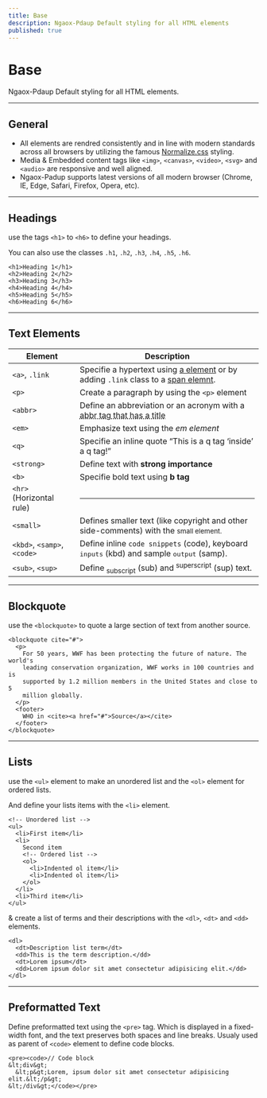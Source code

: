 ```yaml
---
title: Base
description: Ngaox-Pdaup Default styling for all HTML elements
published: true
---
```


# Base

Ngaox-Pdaup Default styling for all HTML elements.

---

## General

- All elements are rendred consistently and in line with modern standards across all browsers
  by utilizing the famous [Normalize.css](http://necolas.github.io/normalize.css/) styling.
- Media & Embedded content tags like `<img>`, `<canvas>`, `<video>`, `<svg>` and `<audio>` are responsive and well aligned.
- Ngaox-Padup supports latest versions of all modern browser (Chrome, IE, Edge, Safari, Firefox, Opera, etc).

---

## Headings

use the tags `<h1>` to `<h6>` to define your headings.

You can also use the classes `.h1`, `.h2`, `.h3`, `.h4`, `.h5`, `.h6`.

```preview-html
<h1>Heading 1</h1>
<h2>Heading 2</h2>
<h3>Heading 3</h3>
<h4>Heading 4</h4>
<h5>Heading 5</h5>
<h6>Heading 6</h6>
```

---

## Text Elements

| Element                     | Description                                                                                                   |
| --------------------------- | ------------------------------------------------------------------------------------------------------------- |
| `<a>`, `.link`              | Specifie a hypertext using [a element](#) or by adding `.link` class to a [span elemnt](#).                   |
| `<p>`                       | Create a paragraph by using the `<p>` element                                                                 |
| `<abbr>`                    | Define an abbreviation or an acronym with a <abbr title="Lorem Title">abbr tag that has a title</abbr>        |
| `<em>`                      | Emphasize text using the <em>em element</em>                                                                  |
| `<q>`                       | Specifie an inline quote <q>This is a q tag <q>inside</q> a q tag!</q>                                        |
| `<strong>`                  | Define text with <b>strong importance</b>                                                                     |
| `<b>`                       | Specifie bold text using <b>b tag</b>                                                                         |
| `<hr>` (Horizontal rule)    | <hr>                                                                                                          |
| `<small>`                   | Defines smaller text (like copyright and other side-comments) with the <small>small element.</small>          |
| `<kbd>`, `<samp>`, `<code>` | Define inline `code snippets` (code), keyboard <kbd>inputs</kbd> (kbd) and sample <samp>output</samp> (samp). |
| `<sub>`, `<sup>`            | Define <sub>subscript</sub> (sub) and <sup>superscript</sup> (sup) text.                                      |

---

## Blockquote

use the `<blockquote>` to quote a large section of text from another source.

```preview-html
<blockquote cite="#">
  <p>
    For 50 years, WWF has been protecting the future of nature. The world's
    leading conservation organization, WWF works in 100 countries and is
    supported by 1.2 million members in the United States and close to 5
    million globally.
  </p>
  <footer>
    WHO in <cite><a href="#">Source</a></cite>
  </footer>
</blockquote>
```

---

## Lists

use the `<ul>` element to make an unordered list and the `<ol>` element for ordered lists.

And define your lists items with the `<li>` element.

```preview-html
<!-- Unordered list -->
<ul>
  <li>First item</li>
  <li>
    Second item
    <!-- Ordered list -->
    <ol>
      <li>Indented ol item</li>
      <li>Indented ol item</li>
    </ol>
  </li>
  <li>Third item</li>
</ul>
```

& create a list of terms and their descriptions with the `<dl>`, `<dt>` and `<dd>` elements.

```preview-html
<dl>
  <dt>Description list term</dt>
  <dd>This is the term description.</dd>
  <dt>Lorem ipsum</dt>
  <dd>Lorem ipsum dolor sit amet consectetur adipisicing elit.</dd>
</dl>
```

---

## Preformatted Text

Define preformatted text using the `<pre>` tag. Which is displayed in a fixed-width font, and the text preserves both spaces and line breaks.
Usualy used as parent of `<code>` element to define code blocks.

```preview-html
<pre><code>// Code block
&lt;div&gt;
  &lt;p&gt;Lorem, ipsum dolor sit amet consectetur adipisicing elit.&lt;/p&gt;
&lt;/div&gt;</code></pre>
```
